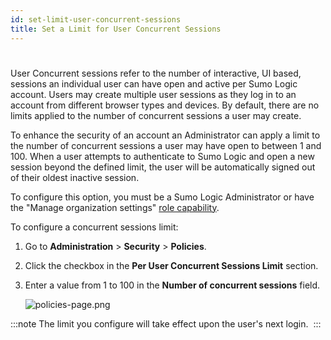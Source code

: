 ```yaml
---
id: set-limit-user-concurrent-sessions
title: Set a Limit for User Concurrent Sessions
---
```


#

User Concurrent sessions refer to the number of interactive, UI based, sessions an individual user can have open and active per Sumo Logic account. Users may create multiple user sessions as they log in to an account from different browser types and devices. By default, there are no limits applied to the number of concurrent sessions a user may create. 

To enhance the security of an account an Administrator can apply a limit to the number of concurrent sessions a user may have open to between 1 and 100. When a user attempts to authenticate to Sumo Logic and open a new session beyond the defined limit, the user will be automatically signed out of their oldest inactive session. 

To configure this option, you must be a Sumo Logic Administrator or have the "Manage organization settings" [role capability](/docs/manage/users-and-roles).

To configure a concurrent sessions limit:

1. Go to **Administration** \> **Security** \> **Policies**.
1. Click the checkbox in the **Per User Concurrent Sessions Limit** section.
1. Enter a value from 1 to 100 in the **Number of concurrent sessions** field.   

    ![policies-page.png](/img/security/policies-page.png)

:::note
The limit you configure will take effect upon the user's next login. 
:::
